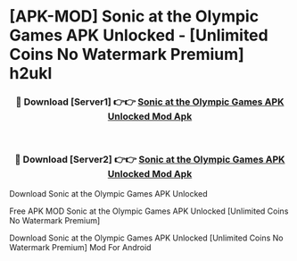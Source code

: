 # [APK-MOD] Sonic at the Olympic Games APK Unlocked - [Unlimited Coins No Watermark Premium] h2ukl



<div align="center">
<h3>🔴 Download [Server1] 👉👉 <a href="https://momento.my/?title=Sonic_at_the_Olympic_Games_APK_Unlocked">Sonic at the Olympic Games APK Unlocked Mod Apk</a></h3><br>

<h3>🔴 Download [Server2] 👉👉 <a href="https://momento.my/?title=Sonic_at_the_Olympic_Games_APK_Unlocked">Sonic at the Olympic Games APK Unlocked Mod Apk</a></h3>
</div>



Download Sonic at the Olympic Games APK Unlocked 

Free APK MOD Sonic at the Olympic Games APK Unlocked [Unlimited Coins No Watermark Premium]

Download Sonic at the Olympic Games APK Unlocked [Unlimited Coins No Watermark Premium] Mod For Android
